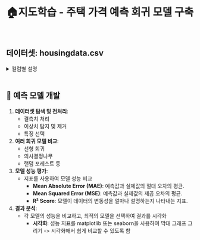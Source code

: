 # 🏠지도학습 - 주택 가격 예측 회귀 모델 구축
</br>

## 데이터셋: housingdata.csv

<details>
<summary>컬럼별 설명</summary>
<div markdown="1">

- CRIM: **마을별 1인당 범죄율**
    - per capita crime rate by town
- ZN: **25,000평방피트 이상의 부지에 대해 구획된 주거용 토지의 비율**
    - proportion of residential land zoned for lots over 25,000 sq.ft
- INDUS
    - proportion of non-retail business acres per town
- CHAS 
    - Charles River dummy variable (1 if tract bounds river; 0 otherwise)
- NOX 
    - nitric oxides concentration (parts per 10 million)
- RM: **주거당 평균 객실 수**
    - average number of rooms per dwelling
- AGE: **1940년 이전에 지어진 소유주 점유의 비율**
    - proportion of owner-occupied units built prior to 1940
- DIS: **보스턴 고용 센터 5곳까지의 가중 거리** 
    - weighted distances to five Boston employment centres
- RAD: **방사형 고속도로 접근성 지수**
    - index of accessibility to radial highways
- TAX: **$10,000당 전액 재산세율**
    - full-value property-tax rate per $10,000
- PTRATIO
    - pupil-teacher ratio by town
- B
    - 1000(Bk - 0.63)^2 where Bk is the proportion of blacks by town
    - 마을별 흑인 비율입니다
- LSTAT 
    - % lower status of the population
- MEDV: **소유주가 거주하는 주택의 중간값 $1000$s**
    - Median value of owner-occupied homes in $1000's

</div>
</details>
</br>

## 🤖 예측 모델 개발

1. **데이터셋 탐색 및 전처리**:
    - 결측치 처리
    - 이상치 탐지 및 제거
    - 특징 선택
2. **여러 회귀 모델 비교**:
    - 선형 회귀
    - 의사결정나무
    - 랜덤 포레스트 등
3. **모델 성능 평가**:
    - 지표를 사용하여 모델 성능 비교
        - **Mean Absolute Error (MAE)**: 예측값과 실제값의 절대 오차의 평균.
        - **Mean Squared Error (MSE)**: 예측값과 실제값의 제곱 오차의 평균.
        - **R² Score**: 모델이 데이터의 변동성을 얼마나 설명하는지 나타내는 지표.
4. **결과 분석**:
    - 각 모델의 성능을 비교하고, 최적의 모델을 선택하여 결과를 시각화
        - **시각화**: 성능 지표를 matplotlib 또는 seaborn을 사용하여 막대 그래프 그리기 -> 시각화해서 쉽게 비교할 수 있도록 함